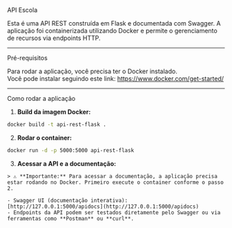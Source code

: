 API Escola

Esta é uma API REST construída em Flask e documentada com Swagger. A aplicação foi containerizada utilizando Docker e permite o gerenciamento de recursos via endpoints HTTP.


---

Pré-requisitos

Para rodar a aplicação, você precisa ter o Docker instalado.  
Você pode instalar seguindo este link: https://www.docker.com/get-started/

---

Como rodar a aplicação

1. **Build da imagem Docker:**

```bash
docker build -t api-rest-flask .
```

2. **Rodar o container:**

```bash
docker run -d -p 5000:5000 api-rest-flask
```

3. **Acessar a API e a documentação:**
```
> ⚠️ **Importante:** Para acessar a documentação, a aplicação precisa estar rodando no Docker. Primeiro execute o container conforme o passo 2.  

- Swagger UI (documentação interativa): [http://127.0.0.1:5000/apidocs](http://127.0.0.1:5000/apidocs)  
- Endpoints da API podem ser testados diretamente pelo Swagger ou via ferramentas como **Postman** ou **curl**.
